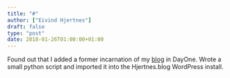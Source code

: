 ```yaml
---
title: "#"
author: ["Eivind Hjertnes"]
draft: false
type: "post"
date: 2018-01-26T01:00:00+01:00
---
```


Found out that I added a former incarnation of my
[blog](https://hjertnes.blog) in DayOne. Wrote a small python script
and imported it into the Hjertnes.blog WordPress install.
